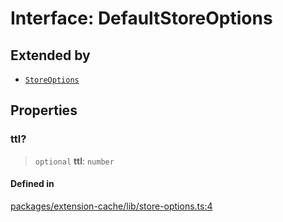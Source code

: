 # Interface: DefaultStoreOptions

## Extended by

- [`StoreOptions`](StoreOptions.md)

## Properties

### ttl?

> `optional` **ttl**: `number`

#### Defined in

[packages/extension-cache/lib/store-options.ts:4](https://github.com/andreisergiu98/baeta/blob/e352a1ec749c5b23df693f5f8373ac0b75347349/packages/extension-cache/lib/store-options.ts#L4)
